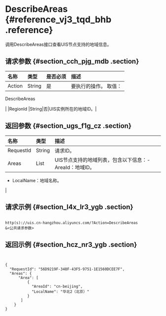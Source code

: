 # DescribeAreas {#reference_vj3_tqd_bhb .reference}

调用DescribeAreas接口查看UIS节点支持的地域信息。

## 请求参数 {#section_cch_pjg_mdb .section}

|名称|类型|是否必须|描述|
|:-|:-|:---|:-|
|Action |String|是| 要执行的操作。 取值：

  DescribeAreas 

 |
|RegionId |String|否|UIS实例所在的地域ID。|

## 返回参数 {#section_ugs_f1g_cz .section}

|名称|类型|描述|
|:-|:-|:-|
| RequestId |String|请求ID。|
| Areas |List|UIS节点支持的地域列表，包含以下信息：-   AreaId：地域ID。
-   LocalName：地域名称。

|

## 请求示例 {#section_l4x_lr3_ygb .section}

```

http(s)://uis.cn-hangzhou.aliyuncs.com/?Action=DescribeAreas
&<公共请求参数>
```

## 返回示例 {#section_hcz_nr3_ygb .section}

```


{
  "RequestId": "56D9219F-348F-43F5-9751-1E1560DCEE7F",
  "Areas": {
      "Area": [
          {
            "AreaId": "cn-beijing",
            "LocalName": "华北2（北京）"
          }
       ]
    }
}
```

